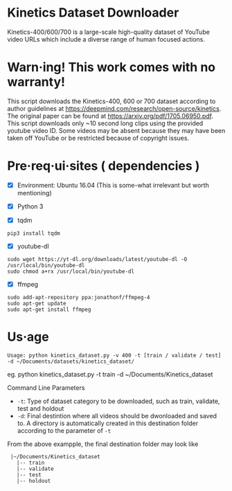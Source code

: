 # Kinetics Dataset Downloader

Kinetics-400/600/700 is a large-scale high-quality dataset of YouTube video URLs which include a diverse range of human focused actions.

# Warn·ing! This work comes with no warranty!

This script downloads the Kinetics-400, 600 or 700 dataset according to author guidelines at https://deepmind.com/research/open-source/kinetics. The original paper can be found at https://arxiv.org/pdf/1705.06950.pdf. This script downloads only ~10 second long clips using the provided youtube video ID. Some videos may be absent because they may have been taken off YouTube or be restricted because of copyright issues.

# Pre·req·ui·sites ( dependencies )

- [X] Environment: Ubuntu 16.04 (This is some-what irrelevant but worth mentioning)

- [X]  Python 3

- [X]  tqdm
```
pip3 install tqdm
```

- [X] youtube-dl
```
sudo wget https://yt-dl.org/downloads/latest/youtube-dl -O /usr/local/bin/youtube-dl
sudo chmod a+rx /usr/local/bin/youtube-dl
```

- [X] ffmpeg
```
sudo add-apt-repository ppa:jonathonf/ffmpeg-4
sudo apt-get update
sudo apt-get install ffmpeg
```

# Us·age
```
Usage: python kinetics_dataset.py -v 400 -t [train / validate / test] -d ~/Documents/datasets/kinetics_dataset/
```
eg. python kinetics_dataset.py -t train -d ~/Documents/Kinetics_dataset

Command Line Parameters
* `-t`: Type of dataset category to be downloaded, such as train, validate, test and holdout
* `-d`: Final destintion where all videos should be dwonloaded and saved to. A directory is automatically created in this destination folder according to the parameter of `-t`

From the above exampple, the final destination folder may look like
```
 |~/Documents/Kinetics_dataset
   |-- train
   |-- validate
   |-- test
   |-- holdout
```
 
